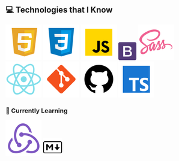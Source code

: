 

## 💻 Technologies that I Know
![HTML5](./assets/html.svg) ![CSS3](./assets/css.svg) ![JavaScript](./assets/js.svg) ![Bootstrap](./assets/bootstrap.png) ![Sass](./assets/sass.svg)  ![React](./assets/react.svg) ![Git](./assets/git.svg) ![Github](./assets/github.svg) ![Typescript](./assets/typescript.svg) 

### 📖 Currently Learning
![Redux](./assets/redux.svg) ![Markdown](./assets/markdown.png) 
